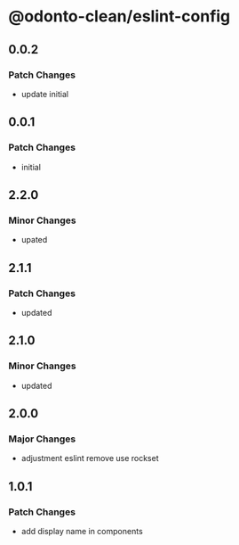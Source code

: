 # @odonto-clean/eslint-config

## 0.0.2

### Patch Changes

- update initial

## 0.0.1

### Patch Changes

- initial

## 2.2.0

### Minor Changes

- upated

## 2.1.1

### Patch Changes

- updated

## 2.1.0

### Minor Changes

- updated

## 2.0.0

### Major Changes

- adjustment eslint remove use rockset

## 1.0.1

### Patch Changes

- add display name in components
